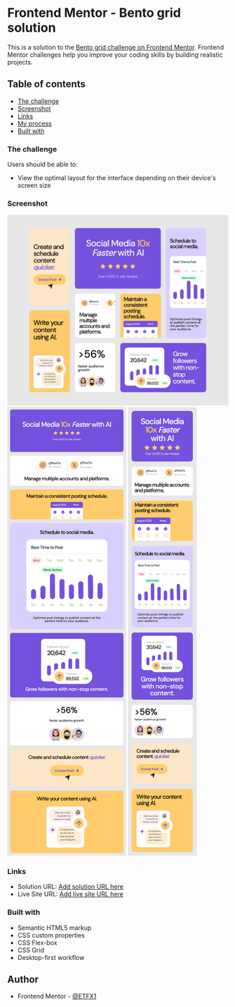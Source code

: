 # Frontend Mentor - Bento grid solution

This is a solution to the [Bento grid challenge on Frontend Mentor](https://www.frontendmentor.io/challenges/bento-grid-RMydElrlOj). Frontend Mentor challenges help you improve your coding skills by building realistic projects.

## Table of contents

-   [The challenge](#the-challenge)
-   [Screenshot](#screenshot)
-   [Links](#links)
-   [My process](#my-process)
-   [Built with](#built-with)

### The challenge

Users should be able to:

-   View the optimal layout for the interface depending on their device's screen size

### Screenshot

![Desktop Screenshot](./screenshots/desktop-screenshot.png)
![Tablet Screenshot](./screenshots/tablet-screenshot.png)
![Mobile Screenshot](./screenshots/mobile-screenshot.png)

### Links

-   Solution URL: [Add solution URL here](https://your-solution-url.com)
-   Live Site URL: [Add live site URL here](https://your-live-site-url.com)

### Built with

-   Semantic HTML5 markup
-   CSS custom properties
-   CSS Flex-box
-   CSS Grid
-   Desktop-first workflow

## Author

-   Frontend Mentor - [@ETFX1](https://www.frontendmentor.io/profile/EtFX1)
